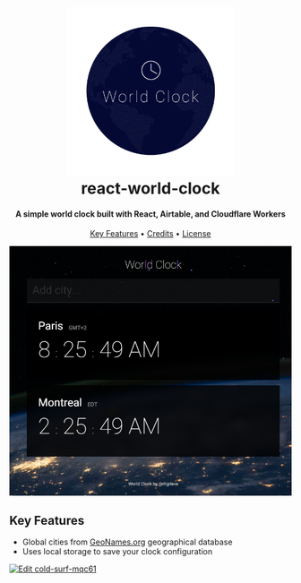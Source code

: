 
<h1 align="center">
  <br>
<a href="https://alkemet-world-clock.vercel.app/">
<img src="assets/WorldClock.png" alt="Markdownify" width="300"></a>
  <br>
  react-world-clock
  <br>
</h1>

<h4 align="center">A simple world clock built with React, Airtable, and Cloudflare Workers</h4>

<p align="center">
  <a href="#key-features">Key Features</a> •
  <a href="#credits">Credits</a> •
  <a href="#license">License</a>
</p>

![screenshot](assets/world-clock-screen.png)

## Key Features

* Global cities from [GeoNames.org](http://www.geonames.org/) geographical database
* Uses local storage to save your clock configuration

[![Edit cold-surf-mqc61](https://codesandbox.io/static/img/play-codesandbox.svg)](https://codesandbox.io/s/cold-surf-mqc61?fontsize=14&hidenavigation=1&theme=dark)

